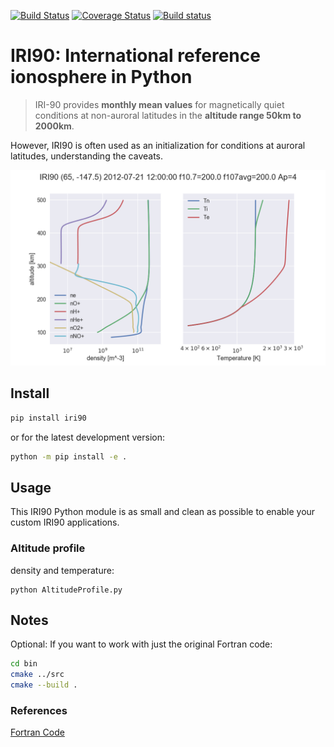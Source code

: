[![Build Status](https://travis-ci.org/scivision/iri90.svg?branch=master)](https://travis-ci.org/scivision/iri90)
[![Coverage Status](https://coveralls.io/repos/github/scivision/iri90/badge.svg?branch=master)](https://coveralls.io/github/scivision/iri90?branch=master)
[![Build status](https://ci.appveyor.com/api/projects/status/4h8pm345hscdpyf7?svg=true)](https://ci.appveyor.com/project/scivision/iri90)

# IRI90: International reference ionosphere in Python

> IRI-90 provides **monthly mean values** for magnetically quiet
> conditions at non-auroral latitudes in the **altitude range 50km to
> 2000km**.

However, IRI90 is often used as an initialization for conditions at
auroral latitudes, understanding the caveats.

![example IRI output](.github/demoiri.png)

## Install

```sh
pip install iri90
```
or for the latest development version:

```sh
python -m pip install -e .
```

## Usage

This IRI90 Python module is as small and clean as possible to enable your custom IRI90 applications.

### Altitude profile

density and temperature:

    python AltitudeProfile.py

## Notes

Optional: If you want to work with just the original Fortran code:
```sh
cd bin
cmake ../src
cmake --build .
```

### References

[Fortran Code](http://download.hao.ucar.edu/pub/stans/iri/iri90.f)
